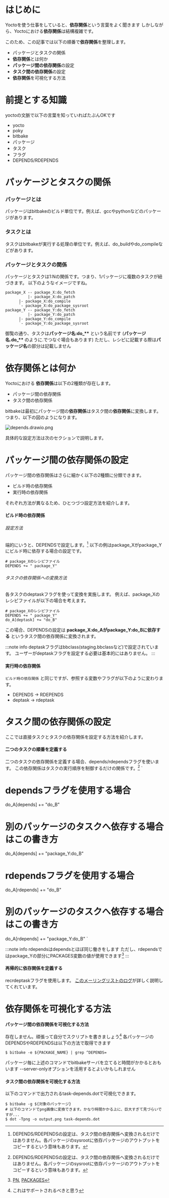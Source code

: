 <!--
title:   Yoctoの依存関係を整理する
tags:    Linux,OSS,yocto
id:      3bb6e9822e102834c16d
private: false
-->
# はじめに
Yoctoを使う仕事をしていると、**依存関係**という言葉をよく聞きます
しかしながら、Yoctoにおける**依存関係**は結構複雑です。

このため、この記事では以下の順番で**依存関係**を整理します。

* パッケージとタスクの関係
* **依存関係**とは何か
* **パッケージ間の依存関係**の設定
* **タスク間の依存関係**の設定
* **依存関係**を可視化する方法

# 前提とする知識
yoctoの文脈で以下の言葉を知っていればたぶんOKです
* yocto
* poky
* bitbake
* パッケージ
* タスク
* フラグ
* DEPENDS/RDEPENDS

# パッケージとタスクの関係
### パッケージとは
パッケージはbitbakeのビルド単位です。例えば、gccやpythonなどのパッケージがあります。

### タスクとは
タスクはbitbakeが実行する処理の単位です。例えば、do_buildやdo_compileなどがあります。

### パッケージとタスクの関係
パッケージとタスクは1:Nの関係です。つまり、1パッケージに複数のタスクが紐づきます。
以下のようなイメージですね。

```
package_X -- package_X:do_fetch
          |- package_X:do_patch
	  |- package_X:do_compile
	  `- package_X:do_package_sysroot
package_Y -- package_Y:do_fetch
          |- package_Y:do_patch
	  |- package_Y:do_compile
	  `- package_Y:do_package_sysroot
```

御覧の通り、タスクは**パッケージ名:do_\*\*** という名前です
(**パッケージ名.do_\*\*** のように.でつなぐ場合もあります)
ただし、レシピに記載する際は**パッケージ名**の部分は記載しません

# **依存関係**とは何か
Yoctoにおける **依存関係**は以下の2種類が存在します。

* パッケージ間の依存関係
* タスク間の依存関係

bitbakeは最初にパッケージ間の**依存関係**はタスク間の**依存関係**に変換します。
つまり、以下の図のようになります。

![depends.drawio.png](https://qiita-image-store.s3.ap-northeast-1.amazonaws.com/0/185272/57cd59a5-2f23-d5d3-9feb-d12ab1a58428.png)

具体的な設定方法は次のセクションで説明します。

# パッケージ間の依存関係の設定
パッケージ間の依存関係はさらに細かく以下の2種類に分類できます。

* ビルド時の依存関係
* 実行時の依存関係

それぞれ方法が異なるため、ひとつづつ設定方法を紹介します。

#### ビルド時の依存関係
###### 設定方法
端的にいうと、DEPENDSで設定します。[^1]
以下の例はpackage_Xがpackage_Yにビルド時に依存する場合の設定です。

```
# package_Xのレシピファイル
DEPENDS += " package_Y"
```

###### タスクの依存関係への変換方法
各タスクのdeptaskフラグを使って変換を実施します。
例えば、package_Xのレシピファイルが以下の場合を考えます。

```
# package_Xのレシピファイル
DEPENDS += " package_Y"
do_A[deptask] += "do_B"
```

この場合、DEPENDSの設定は
**package_X:do_Aがpackage_Y:do_Bに依存する**
というタスク間の依存関係に変換されます。

:::note info
deptaskフラグはbbclass(staging.bbclassなど)で設定されています。
ユーザーがdeptaskフラグを設定する必要は基本的にはありません。
:::

#### 実行時の依存関係
`ビルド時の依存関係` と同じですが、参照する変数やフラグが以下のように変わります。
* DEPENDS -> RDEPENDS
* deptask -> rdeptask

# タスク間の依存関係の設定
ここでは直接タスクとタスクの依存関係を設定する方法を紹介します。

#### 二つのタスクの順番を定義する
二つのタスクの依存関係を定義する場合、depends/rdependsフラグを使います。
この依存関係はタスクの実行順序を制御するだけの関係です。[^1]
`
# dependsフラグを使用する場合
do_A[depends] += "do_B"
# 別のパッケージのタスクへ依存する場合はこの書き方
do_A[depends] += "package_Y:do_B"

# rdependsフラグを使用する場合
do_A[rdepends] += "do_B"
# 別のパッケージのタスクへ依存する場合はこの書き方
do_A[rdepends] += "package_Y:do_B"
`

:::note info
rdependsはdependsとほぼ同じ働きをします
ただし、rdependsではpackage_Yの部分にPACKAGES変数の値が使用できます[^2]
:::

#### 再帰的に依存関係を定義する
recrdeptaskフラグを使用します。
[このメーリングリストのログ](https://lore.kernel.org/all/CAK7LNARQkLVykdxsY1RgcXNDP8zzLb+uSXkAsqdHo722iUEmyw@mail.gmail.com/T/)が詳しく説明してくれています。


# 依存関係を可視化する方法
#### パッケージ間の依存関係を可視化する方法
存在しません。頑張って自分でスクリプトを書きましょう[^3]
各パッケージのDEPENDSやRDEPENDSは以下の方法で取得できます

```$
$ bitbake -e ${PACKAGE_NAME} | grep ^DEPENDS=
```
パッケージ毎に上述のコマンドでbitbakeサーバを立てると時間がかかるとおもいます
--server-onlyオプションを活用するとよいかもしれません

#### タスク間の依存関係を可視化する方法
以下のコマンドで出力されるtask-depends.dotで可視化できます。

```
$ bitbake -g ${対象のパッケージ}
# 以下のコマンドでpng画像に変換できます。かなり時間かかる上に、巨大すぎて見づらいですが...
$ dot -Tpng -o output.png task-depends.dot
```


[^1]: DEPENDS/RDEPENDSの設定は、タスク間の依存関係へ変換されるだけではありません。各パッケージのsysrootに依存パッケージのアウトプットをコピーするという意味もあります。
[^2]: [PN](https://docs.yoctoproject.org/ref-manual/variables.html#term-PN), [PACKAGES](https://docs.yoctoproject.org/ref-manual/variables.html#term-PACKAGES)
[^3]: これはサポートされるべきと思う